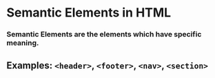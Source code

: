 # Semantic Elements in HTML

### Semantic Elements are the elements which have specific meaning.

## Examples:  `<header>`, `<footer>`, `<nav>`, `<section>`

